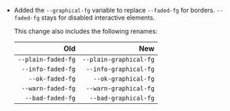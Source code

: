 
 - Added the `--graphical-fg` variable to replace `--faded-fg` for borders.
   `--faded-fg` stays for disabled interactive elements.

   This change also includes the following renames:

   | Old                | New                     |
   |-------------------:|------------------------:|
   | `--plain-faded-fg` | `--plain-graphical-fg`  |
   | `--info-faded-fg`  | `--info-graphical-fg`   |
   | `--ok-faded-fg`    | `--ok-graphical-fg`     |
   | `--warn-faded-fg`  | `--warn-graphical-fg`   |
   | `--bad-faded-fg`   | `--bad-graphical-fg`    |
